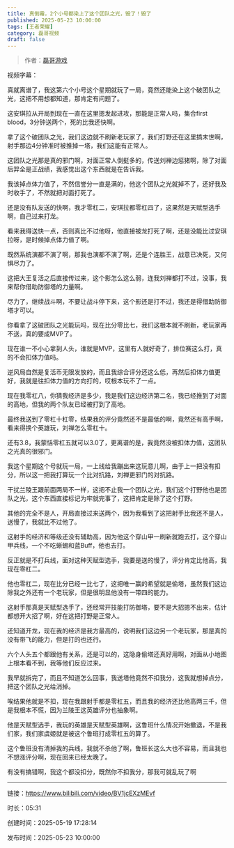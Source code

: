 ```yaml
---
title: 真倒霉，2个小号都染上了这个团队之光，毁了！毁了
published: 2025-05-23 10:00:00
tags: [王者荣耀]
category: 磊哥视频
draft: false
---
```



> 作者：[磊哥游戏](https://space.bilibili.com/268941858?spm_id_from=333.788.upinfo.head.click)

视频字幕：

真就离谱了，我这第六个小号这个星期就玩了一局，竟然还能染上这个破团队之光，这把不用想都知道，那肯定有问题了。

这安琪拉从开局到现在一直在这里摁发起进攻，那能是正常人吗，集合first blood，3分钟送两个，死的比我还快啊。

拿了这个破团队之光，我们这边就不刷新老玩家了，我们打野还在这里搞末世啊，射手那边4分钟准时被推掉一塔，我们这能有正常人。

这团队之光那是真的邪门啊，对面正常人倒挺多的，传送刘禅边惩猪啊，除了对面后羿全是正战绩，我感觉出这个东西就是在告诉我。

我该掉点体力值了，不然信誉分一直是满的，他这个团队之光就掉不了，还好我及时收手了，不然就把对面打死了。

还是没有队友送的快啊，我才零杠二，安琪拉都零杠四了，这果然是天赋型选手啊，自己过来打龙。

看来我得送快一点，否则真比不过他呀，他直接被龙打死了啊，还是没能比过安琪拉呀，是时候掉点体力值了啊。

既然系统演都不演了啊，那我也演都不演了啊，还是个连胜王，战意已决死，又何惧尽力了。

这把大王复活之后直接传过来，这个影怎么这么弱，连我刘禅都打不过，没事，我来帮你借助防御塔的力量啊。

尽力了，继续战斗啊，不要让战斗停下来，这个影还是打不过，我还是得借助防御塔才可以。

你看拿了这破团队之光能玩吗，现在比分零比七，我们这根本就不刷新，老玩家再不送，真的要成MVP了。

现在谁一不小心拿到人头，谁就是MVP，这里有人就好奇了，排位赛这么打，真的不会扣体力值吗。

逆风局自然是复活币无限发放的，而且我综合评分还这么低，再然后扣体力值更好，我就是往扣体力值的方向打的，哎根本玩不了一点。

现在我零杠八，你猜我经济是多少，我是我们这边经济第二名，我已经推到了对面的高地，但我的两个队友已经被打到了高地。

最终我送到了零杠十杠零，结果我的评分竟然还不是最低的啊，竟然还有高手啊，看来得换个英雄玩，刘禅怎么零杠十。

还有3.8，我蒙恬零杠五就可以3.0了，更离谱的是，我竟然没被扣体力值，这团队之光真的很邪门。

我这个星期这个号就玩一局，一上线给我蹦出来这玩意儿啊，由于上一把没有扣分，所以这一把我打算玩一个比对抗路，刘禅更邪门的对抗路。

干扰兰陵王跟前面两局不一样，这把不止我一个团队之光，我们这个打野他也是团队之光，这个东西直接标记为牢就完事了，这把肯定是除了这个打野。

其他的完全不是人，开局直接过来送两个，因为我看到了这把射手比我还不是人，送慢了，我就比不过他了。

这射手的经济和等级还没有辅助高，因为他这个穿山甲一刷新就跑去打，这个穿山甲兵线，一个不吃蜥蜴和蓝Buff，他也去打。

反正就是不打兵线，面对这种天赋型选手，我要是送的慢了，评分肯定比他高，我现在零杠二。

他也零杠二，现在比分已经一比七了，这把唯一赢的希望就是偷塔，虽然我们这边除我之外还有一个老玩家，但是很明显他没有一带四的能力。

这射手那真是天赋型选手了，还经常开技能打防御塔，要不是大招摁不出来，估计都想开大招了啊，好在这把打野是正常人。

还知道开龙，现在我的经济是我方最高的，说明我们这边另一个老玩家，那是真的没有带飞的能力，但是打的也还行。

六个人头五个都跟他有关系，还是可以的，这隐身偷塔还真好用啊，对面从小地图上根本看不到，我等他们反应过来。

我早就拆完了，而且不知道怎么回事，我送塔他竟然不扣我分，这我就想掉点分，把这个团队之光给消掉。

唉结果他就是不扣，现在我跟射手都是零杠五，而且我的经济还比他高两三千，但是我根本不慌，因为兰陵王这英雄评分也抽象啊。

他是天赋型选手，我玩的英雄是天赋型英雄啊，这鲁班什么情况开始撤退，不是我们家，我们家虞姬就是被这个鲁班打成零杠五的算了。

这个鲁班没有清掉我的兵线，我就不杀他了啊，鲁班长这么大也不容易，而且我也不想涨评分啊，现在回来已经太晚了。

有没有搞错啊，我这个都没扣分，既然你不扣我分，那我可就乱玩了啊

---


链接：https://www.bilibili.com/video/BV1jcEXzMEvf



时长：05:31

创建时间：2025-05-19 17:28:14

发布时间：2025-05-23 10:00:00
